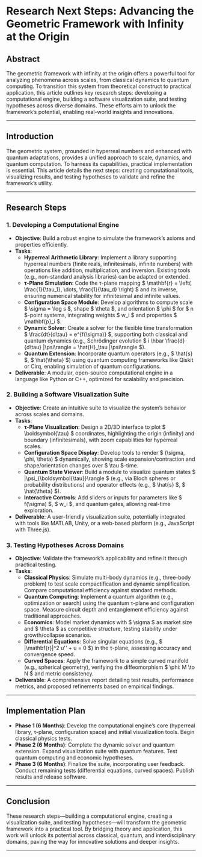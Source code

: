 # **Research Next Steps: Advancing the Geometric Framework with Infinity at the Origin**

## **Abstract**
The geometric framework with infinity at the origin offers a powerful tool for analyzing phenomena across scales, from classical dynamics to quantum computing. To transition this system from theoretical construct to practical application, this article outlines key research steps: developing a computational engine, building a software visualization suite, and testing hypotheses across diverse domains. These efforts aim to unlock the framework’s potential, enabling real-world insights and innovations.

---

## **Introduction**
The geometric system, grounded in hyperreal numbers and enhanced with quantum adaptations, provides a unified approach to scale, dynamics, and quantum computation. To harness its capabilities, practical implementation is essential. This article details the next steps: creating computational tools, visualizing results, and testing hypotheses to validate and refine the framework’s utility.

---

## **Research Steps**

### **1. Developing a Computational Engine**
- **Objective**: Build a robust engine to simulate the framework’s axioms and properties efficiently.
- **Tasks**:
  - **Hyperreal Arithmetic Library**: Implement a library supporting hyperreal numbers (finite reals, infinitesimals, infinite numbers) with operations like addition, multiplication, and inversion. Existing tools (e.g., non-standard analysis libraries) can be adapted or extended.
  - **τ-Plane Simulation**: Code the τ-plane mapping $ \mathbf{r} = \left( \frac{1}{\tau_1}, \dots, \frac{1}{\tau_d} \right) $ and its inverse, ensuring numerical stability for infinitesimal and infinite values.
  - **Configuration Space Module**: Develop algorithms to compute scale $ \sigma = \log s $, shape $ \theta $, and orientation $ \phi $ for $ n $-point systems, integrating weights $ w_i $ and properties $ \mathbf{p}_i $.
  - **Dynamic Solver**: Create a solver for the flexible time transformation $ \frac{dt}{d\tau} = e^{f(\sigma)} $, supporting both classical and quantum dynamics (e.g., Schrödinger evolution $ i \hbar \frac{d}{d\tau} |\psi\rangle = \hat{H}_\tau |\psi\rangle $).
  - **Quantum Extension**: Incorporate quantum operators (e.g., $ \hat{s} $, $ \hat{\theta} $) using quantum computing frameworks like Qiskit or Cirq, enabling simulation of quantum configurations.
- **Deliverable**: A modular, open-source computational engine in a language like Python or C++, optimized for scalability and precision.

### **2. Building a Software Visualization Suite**
- **Objective**: Create an intuitive suite to visualize the system’s behavior across scales and domains.
- **Tasks**:
  - **τ-Plane Visualization**: Design a 2D/3D interface to plot $ \boldsymbol{\tau} $ coordinates, highlighting the origin (infinity) and boundary (infinitesimals), with zoom capabilities for hyperreal scales.
  - **Configuration Space Display**: Develop tools to render $ (\sigma, \phi, \theta) $ dynamically, showing scale expansion/contraction and shape/orientation changes over $ \tau $-time.
  - **Quantum State Viewer**: Build a module to visualize quantum states $ |\psi_{\boldsymbol{\tau}}\rangle $ (e.g., via Bloch spheres or probability distributions) and operator effects (e.g., $ \hat{s} $, $ \hat{\theta} $).
  - **Interactive Controls**: Add sliders or inputs for parameters like $ f(\sigma) $, $ w_i $, and quantum gates, allowing real-time exploration.
- **Deliverable**: A user-friendly visualization suite, potentially integrated with tools like MATLAB, Unity, or a web-based platform (e.g., JavaScript with Three.js).

### **3. Testing Hypotheses Across Domains**
- **Objective**: Validate the framework’s applicability and refine it through practical testing.
- **Tasks**:
  - **Classical Physics**: Simulate multi-body dynamics (e.g., three-body problem) to test scale compactification and dynamic simplification. Compare computational efficiency against standard methods.
  - **Quantum Computing**: Implement a quantum algorithm (e.g., optimization or search) using the quantum τ-plane and configuration space. Measure circuit depth and entanglement efficiency against traditional approaches.
  - **Economics**: Model market dynamics with $ \sigma $ as market size and $ \theta $ as competitive structure, testing stability under growth/collapse scenarios.
  - **Differential Equations**: Solve singular equations (e.g., $ |\mathbf{r}|^2 u'' + u = 0 $) in the τ-plane, assessing accuracy and convergence speed.
  - **Curved Spaces**: Apply the framework to a simple curved manifold (e.g., spherical geometry), verifying the diffeomorphism $ \phi: M \to N $ and metric consistency.
- **Deliverable**: A comprehensive report detailing test results, performance metrics, and proposed refinements based on empirical findings.

---

## **Implementation Plan**
- **Phase 1 (6 Months)**: Develop the computational engine’s core (hyperreal library, τ-plane, configuration space) and initial visualization tools. Begin classical physics tests.
- **Phase 2 (6 Months)**: Complete the dynamic solver and quantum extension. Expand visualization suite with quantum features. Test quantum computing and economic hypotheses.
- **Phase 3 (6 Months)**: Finalize the suite, incorporating user feedback. Conduct remaining tests (differential equations, curved spaces). Publish results and release software.

---

## **Conclusion**
These research steps—building a computational engine, creating a visualization suite, and testing hypotheses—will transform the geometric framework into a practical tool. By bridging theory and application, this work will unlock its potential across classical, quantum, and interdisciplinary domains, paving the way for innovative solutions and deeper insights.

--- 
